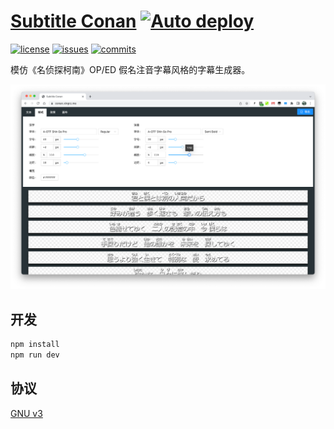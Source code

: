[Subtitle Conan](https://conan.xingrz.me) [![Auto deploy](https://github.com/xingrz/SubtitleConan/actions/workflows/deploy.yml/badge.svg)](https://github.com/xingrz/SubtitleConan/actions/workflows/deploy.yml)
==========

[![license][license-img]][license-url] [![issues][issues-img]][issues-url] [![commits][commits-img]][commits-url]

模仿《名侦探柯南》OP/ED 假名注音字幕风格的字幕生成器。

![](screenshot.png)

## 开发

```sh
npm install
npm run dev
```

## 协议

[GNU v3](LICENSE)

[license-img]: https://img.shields.io/github/license/xingrz/SubtitleConan?style=flat-square
[license-url]: LICENSE
[issues-img]: https://img.shields.io/github/issues/xingrz/SubtitleConan?style=flat-square
[issues-url]: https://github.com/xingrz/SubtitleConan/issues
[commits-img]: https://img.shields.io/github/last-commit/xingrz/SubtitleConan?style=flat-square
[commits-url]: https://github.com/xingrz/SubtitleConan/commits/master
